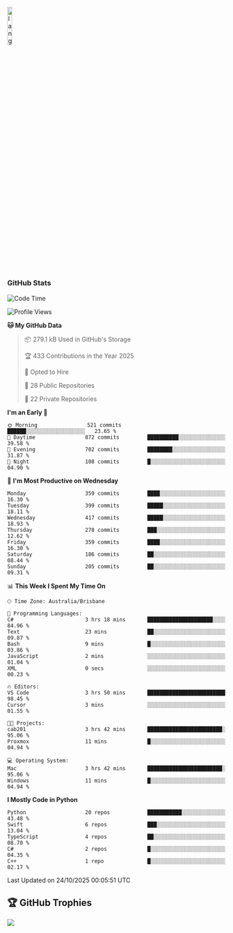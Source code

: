 <p align="left"><img width=15%" src="https://github.com/alansmathew/alansmathew/raw/master/lang.gif" alt="lang image here" /></p>

# <h3 align="left">GitHub Stats</h3>

<!--START_SECTION:waka-->
![Code Time](http://img.shields.io/badge/Code%20Time-623%20hrs%208%20mins-blue)

![Profile Views](http://img.shields.io/badge/Profile%20Views-1-blue)

**🐱 My GitHub Data** 

> 📦 279.1 kB Used in GitHub's Storage 
 > 
> 🏆 433 Contributions in the Year 2025
 > 
> 💼 Opted to Hire
 > 
> 📜 28 Public Repositories 
 > 
> 🔑 22 Private Repositories 
 > 
**I'm an Early 🐤** 

```text
🌞 Morning                521 commits         ██████░░░░░░░░░░░░░░░░░░░   23.65 % 
🌆 Daytime                872 commits         ██████████░░░░░░░░░░░░░░░   39.58 % 
🌃 Evening                702 commits         ████████░░░░░░░░░░░░░░░░░   31.87 % 
🌙 Night                  108 commits         █░░░░░░░░░░░░░░░░░░░░░░░░   04.90 % 
```
📅 **I'm Most Productive on Wednesday** 

```text
Monday                   359 commits         ████░░░░░░░░░░░░░░░░░░░░░   16.30 % 
Tuesday                  399 commits         █████░░░░░░░░░░░░░░░░░░░░   18.11 % 
Wednesday                417 commits         █████░░░░░░░░░░░░░░░░░░░░   18.93 % 
Thursday                 278 commits         ███░░░░░░░░░░░░░░░░░░░░░░   12.62 % 
Friday                   359 commits         ████░░░░░░░░░░░░░░░░░░░░░   16.30 % 
Saturday                 186 commits         ██░░░░░░░░░░░░░░░░░░░░░░░   08.44 % 
Sunday                   205 commits         ██░░░░░░░░░░░░░░░░░░░░░░░   09.31 % 
```


📊 **This Week I Spent My Time On** 

```text
🕑︎ Time Zone: Australia/Brisbane

💬 Programming Languages: 
C#                       3 hrs 18 mins       █████████████████████░░░░   84.96 % 
Text                     23 mins             ██░░░░░░░░░░░░░░░░░░░░░░░   09.87 % 
Bash                     9 mins              █░░░░░░░░░░░░░░░░░░░░░░░░   03.86 % 
JavaScript               2 mins              ░░░░░░░░░░░░░░░░░░░░░░░░░   01.04 % 
XML                      0 secs              ░░░░░░░░░░░░░░░░░░░░░░░░░   00.23 % 

🔥 Editors: 
VS Code                  3 hrs 50 mins       █████████████████████████   98.45 % 
Cursor                   3 mins              ░░░░░░░░░░░░░░░░░░░░░░░░░   01.55 % 

🐱‍💻 Projects: 
cab201                   3 hrs 42 mins       ████████████████████████░   95.06 % 
Proxmox                  11 mins             █░░░░░░░░░░░░░░░░░░░░░░░░   04.94 % 

💻 Operating System: 
Mac                      3 hrs 42 mins       ████████████████████████░   95.06 % 
Windows                  11 mins             █░░░░░░░░░░░░░░░░░░░░░░░░   04.94 % 
```

**I Mostly Code in Python** 

```text
Python                   20 repos            ███████████░░░░░░░░░░░░░░   43.48 % 
Swift                    6 repos             ███░░░░░░░░░░░░░░░░░░░░░░   13.04 % 
TypeScript               4 repos             ██░░░░░░░░░░░░░░░░░░░░░░░   08.70 % 
C#                       2 repos             █░░░░░░░░░░░░░░░░░░░░░░░░   04.35 % 
C++                      1 repo              █░░░░░░░░░░░░░░░░░░░░░░░░   02.17 % 
```




 Last Updated on 24/10/2025 00:05:51 UTC
<!--END_SECTION:waka-->

## 🏆 GitHub Trophies

![](https://github-profile-trophy.vercel.app/?username=samh06&theme=discord&no-frame=true&no-bg=false&margin-w=4)

